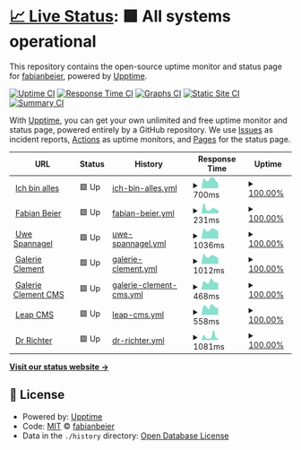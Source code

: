 # [📈 Live Status](https://demo.upptime.js.org): <!--live status--> **🟩 All systems operational**

This repository contains the open-source uptime monitor and status page for [fabianbeier](https://demo.upptime.js.org), powered by [Upptime](https://github.com/upptime/upptime).

[![Uptime CI](https://github.com/fabianbeier/upptime/workflows/Uptime%20CI/badge.svg)](https://github.com/fabianbeier/upptime/actions?query=workflow%3A%22Uptime+CI%22)
[![Response Time CI](https://github.com/fabianbeier/upptime/workflows/Response%20Time%20CI/badge.svg)](https://github.com/fabianbeier/upptime/actions?query=workflow%3A%22Response+Time+CI%22)
[![Graphs CI](https://github.com/fabianbeier/upptime/workflows/Graphs%20CI/badge.svg)](https://github.com/fabianbeier/upptime/actions?query=workflow%3A%22Graphs+CI%22)
[![Static Site CI](https://github.com/fabianbeier/upptime/workflows/Static%20Site%20CI/badge.svg)](https://github.com/fabianbeier/upptime/actions?query=workflow%3A%22Static+Site+CI%22)
[![Summary CI](https://github.com/fabianbeier/upptime/workflows/Summary%20CI/badge.svg)](https://github.com/fabianbeier/upptime/actions?query=workflow%3A%22Summary+CI%22)

With [Upptime](https://upptime.js.org), you can get your own unlimited and free uptime monitor and status page, powered entirely by a GitHub repository. We use [Issues](https://github.com/fabianbeier/upptime/issues) as incident reports, [Actions](https://github.com/fabianbeier/upptime/actions) as uptime monitors, and [Pages](https://demo.upptime.js.org) for the status page.

<!--start: status pages-->
<!-- This summary is generated by Upptime (https://github.com/upptime/upptime) -->
<!-- Do not edit this manually, your changes will be overwritten -->
<!-- prettier-ignore -->
| URL | Status | History | Response Time | Uptime |
| --- | ------ | ------- | ------------- | ------ |
| <img alt="" src="https://icons.duckduckgo.com/ip3/www.ich-bin-alles.de.ico" height="13"> [Ich bin alles](https://www.ich-bin-alles.de) | 🟩 Up | [ich-bin-alles.yml](https://github.com/fabianbeier/upptime/commits/HEAD/history/ich-bin-alles.yml) | <details><summary><img alt="Response time graph" src="./graphs/ich-bin-alles/response-time-week.png" height="20"> 700ms</summary><br><a href="https://fabianbeier.github.io/upptime/history/ich-bin-alles"><img alt="Response time 761" src="https://img.shields.io/endpoint?url=https%3A%2F%2Fraw.githubusercontent.com%2Ffabianbeier%2Fupptime%2FHEAD%2Fapi%2Fich-bin-alles%2Fresponse-time.json"></a><br><a href="https://fabianbeier.github.io/upptime/history/ich-bin-alles"><img alt="24-hour response time 623" src="https://img.shields.io/endpoint?url=https%3A%2F%2Fraw.githubusercontent.com%2Ffabianbeier%2Fupptime%2FHEAD%2Fapi%2Fich-bin-alles%2Fresponse-time-day.json"></a><br><a href="https://fabianbeier.github.io/upptime/history/ich-bin-alles"><img alt="7-day response time 700" src="https://img.shields.io/endpoint?url=https%3A%2F%2Fraw.githubusercontent.com%2Ffabianbeier%2Fupptime%2FHEAD%2Fapi%2Fich-bin-alles%2Fresponse-time-week.json"></a><br><a href="https://fabianbeier.github.io/upptime/history/ich-bin-alles"><img alt="30-day response time 761" src="https://img.shields.io/endpoint?url=https%3A%2F%2Fraw.githubusercontent.com%2Ffabianbeier%2Fupptime%2FHEAD%2Fapi%2Fich-bin-alles%2Fresponse-time-month.json"></a><br><a href="https://fabianbeier.github.io/upptime/history/ich-bin-alles"><img alt="1-year response time 761" src="https://img.shields.io/endpoint?url=https%3A%2F%2Fraw.githubusercontent.com%2Ffabianbeier%2Fupptime%2FHEAD%2Fapi%2Fich-bin-alles%2Fresponse-time-year.json"></a></details> | <details><summary><a href="https://fabianbeier.github.io/upptime/history/ich-bin-alles">100.00%</a></summary><a href="https://fabianbeier.github.io/upptime/history/ich-bin-alles"><img alt="All-time uptime 100.00%" src="https://img.shields.io/endpoint?url=https%3A%2F%2Fraw.githubusercontent.com%2Ffabianbeier%2Fupptime%2FHEAD%2Fapi%2Fich-bin-alles%2Fuptime.json"></a><br><a href="https://fabianbeier.github.io/upptime/history/ich-bin-alles"><img alt="24-hour uptime 100.00%" src="https://img.shields.io/endpoint?url=https%3A%2F%2Fraw.githubusercontent.com%2Ffabianbeier%2Fupptime%2FHEAD%2Fapi%2Fich-bin-alles%2Fuptime-day.json"></a><br><a href="https://fabianbeier.github.io/upptime/history/ich-bin-alles"><img alt="7-day uptime 100.00%" src="https://img.shields.io/endpoint?url=https%3A%2F%2Fraw.githubusercontent.com%2Ffabianbeier%2Fupptime%2FHEAD%2Fapi%2Fich-bin-alles%2Fuptime-week.json"></a><br><a href="https://fabianbeier.github.io/upptime/history/ich-bin-alles"><img alt="30-day uptime 100.00%" src="https://img.shields.io/endpoint?url=https%3A%2F%2Fraw.githubusercontent.com%2Ffabianbeier%2Fupptime%2FHEAD%2Fapi%2Fich-bin-alles%2Fuptime-month.json"></a><br><a href="https://fabianbeier.github.io/upptime/history/ich-bin-alles"><img alt="1-year uptime 100.00%" src="https://img.shields.io/endpoint?url=https%3A%2F%2Fraw.githubusercontent.com%2Ffabianbeier%2Fupptime%2FHEAD%2Fapi%2Fich-bin-alles%2Fuptime-year.json"></a></details>
| <img alt="" src="https://icons.duckduckgo.com/ip3/www.fabian-beier.de.ico" height="13"> [Fabian Beier](https://www.fabian-beier.de) | 🟩 Up | [fabian-beier.yml](https://github.com/fabianbeier/upptime/commits/HEAD/history/fabian-beier.yml) | <details><summary><img alt="Response time graph" src="./graphs/fabian-beier/response-time-week.png" height="20"> 231ms</summary><br><a href="https://fabianbeier.github.io/upptime/history/fabian-beier"><img alt="Response time 273" src="https://img.shields.io/endpoint?url=https%3A%2F%2Fraw.githubusercontent.com%2Ffabianbeier%2Fupptime%2FHEAD%2Fapi%2Ffabian-beier%2Fresponse-time.json"></a><br><a href="https://fabianbeier.github.io/upptime/history/fabian-beier"><img alt="24-hour response time 171" src="https://img.shields.io/endpoint?url=https%3A%2F%2Fraw.githubusercontent.com%2Ffabianbeier%2Fupptime%2FHEAD%2Fapi%2Ffabian-beier%2Fresponse-time-day.json"></a><br><a href="https://fabianbeier.github.io/upptime/history/fabian-beier"><img alt="7-day response time 231" src="https://img.shields.io/endpoint?url=https%3A%2F%2Fraw.githubusercontent.com%2Ffabianbeier%2Fupptime%2FHEAD%2Fapi%2Ffabian-beier%2Fresponse-time-week.json"></a><br><a href="https://fabianbeier.github.io/upptime/history/fabian-beier"><img alt="30-day response time 273" src="https://img.shields.io/endpoint?url=https%3A%2F%2Fraw.githubusercontent.com%2Ffabianbeier%2Fupptime%2FHEAD%2Fapi%2Ffabian-beier%2Fresponse-time-month.json"></a><br><a href="https://fabianbeier.github.io/upptime/history/fabian-beier"><img alt="1-year response time 273" src="https://img.shields.io/endpoint?url=https%3A%2F%2Fraw.githubusercontent.com%2Ffabianbeier%2Fupptime%2FHEAD%2Fapi%2Ffabian-beier%2Fresponse-time-year.json"></a></details> | <details><summary><a href="https://fabianbeier.github.io/upptime/history/fabian-beier">100.00%</a></summary><a href="https://fabianbeier.github.io/upptime/history/fabian-beier"><img alt="All-time uptime 100.00%" src="https://img.shields.io/endpoint?url=https%3A%2F%2Fraw.githubusercontent.com%2Ffabianbeier%2Fupptime%2FHEAD%2Fapi%2Ffabian-beier%2Fuptime.json"></a><br><a href="https://fabianbeier.github.io/upptime/history/fabian-beier"><img alt="24-hour uptime 100.00%" src="https://img.shields.io/endpoint?url=https%3A%2F%2Fraw.githubusercontent.com%2Ffabianbeier%2Fupptime%2FHEAD%2Fapi%2Ffabian-beier%2Fuptime-day.json"></a><br><a href="https://fabianbeier.github.io/upptime/history/fabian-beier"><img alt="7-day uptime 100.00%" src="https://img.shields.io/endpoint?url=https%3A%2F%2Fraw.githubusercontent.com%2Ffabianbeier%2Fupptime%2FHEAD%2Fapi%2Ffabian-beier%2Fuptime-week.json"></a><br><a href="https://fabianbeier.github.io/upptime/history/fabian-beier"><img alt="30-day uptime 100.00%" src="https://img.shields.io/endpoint?url=https%3A%2F%2Fraw.githubusercontent.com%2Ffabianbeier%2Fupptime%2FHEAD%2Fapi%2Ffabian-beier%2Fuptime-month.json"></a><br><a href="https://fabianbeier.github.io/upptime/history/fabian-beier"><img alt="1-year uptime 100.00%" src="https://img.shields.io/endpoint?url=https%3A%2F%2Fraw.githubusercontent.com%2Ffabianbeier%2Fupptime%2FHEAD%2Fapi%2Ffabian-beier%2Fuptime-year.json"></a></details>
| <img alt="" src="https://icons.duckduckgo.com/ip3/www.uwespannagel.com.ico" height="13"> [Uwe Spannagel](https://www.uwespannagel.com) | 🟩 Up | [uwe-spannagel.yml](https://github.com/fabianbeier/upptime/commits/HEAD/history/uwe-spannagel.yml) | <details><summary><img alt="Response time graph" src="./graphs/uwe-spannagel/response-time-week.png" height="20"> 1036ms</summary><br><a href="https://fabianbeier.github.io/upptime/history/uwe-spannagel"><img alt="Response time 1097" src="https://img.shields.io/endpoint?url=https%3A%2F%2Fraw.githubusercontent.com%2Ffabianbeier%2Fupptime%2FHEAD%2Fapi%2Fuwe-spannagel%2Fresponse-time.json"></a><br><a href="https://fabianbeier.github.io/upptime/history/uwe-spannagel"><img alt="24-hour response time 937" src="https://img.shields.io/endpoint?url=https%3A%2F%2Fraw.githubusercontent.com%2Ffabianbeier%2Fupptime%2FHEAD%2Fapi%2Fuwe-spannagel%2Fresponse-time-day.json"></a><br><a href="https://fabianbeier.github.io/upptime/history/uwe-spannagel"><img alt="7-day response time 1036" src="https://img.shields.io/endpoint?url=https%3A%2F%2Fraw.githubusercontent.com%2Ffabianbeier%2Fupptime%2FHEAD%2Fapi%2Fuwe-spannagel%2Fresponse-time-week.json"></a><br><a href="https://fabianbeier.github.io/upptime/history/uwe-spannagel"><img alt="30-day response time 1097" src="https://img.shields.io/endpoint?url=https%3A%2F%2Fraw.githubusercontent.com%2Ffabianbeier%2Fupptime%2FHEAD%2Fapi%2Fuwe-spannagel%2Fresponse-time-month.json"></a><br><a href="https://fabianbeier.github.io/upptime/history/uwe-spannagel"><img alt="1-year response time 1097" src="https://img.shields.io/endpoint?url=https%3A%2F%2Fraw.githubusercontent.com%2Ffabianbeier%2Fupptime%2FHEAD%2Fapi%2Fuwe-spannagel%2Fresponse-time-year.json"></a></details> | <details><summary><a href="https://fabianbeier.github.io/upptime/history/uwe-spannagel">100.00%</a></summary><a href="https://fabianbeier.github.io/upptime/history/uwe-spannagel"><img alt="All-time uptime 99.96%" src="https://img.shields.io/endpoint?url=https%3A%2F%2Fraw.githubusercontent.com%2Ffabianbeier%2Fupptime%2FHEAD%2Fapi%2Fuwe-spannagel%2Fuptime.json"></a><br><a href="https://fabianbeier.github.io/upptime/history/uwe-spannagel"><img alt="24-hour uptime 100.00%" src="https://img.shields.io/endpoint?url=https%3A%2F%2Fraw.githubusercontent.com%2Ffabianbeier%2Fupptime%2FHEAD%2Fapi%2Fuwe-spannagel%2Fuptime-day.json"></a><br><a href="https://fabianbeier.github.io/upptime/history/uwe-spannagel"><img alt="7-day uptime 100.00%" src="https://img.shields.io/endpoint?url=https%3A%2F%2Fraw.githubusercontent.com%2Ffabianbeier%2Fupptime%2FHEAD%2Fapi%2Fuwe-spannagel%2Fuptime-week.json"></a><br><a href="https://fabianbeier.github.io/upptime/history/uwe-spannagel"><img alt="30-day uptime 99.96%" src="https://img.shields.io/endpoint?url=https%3A%2F%2Fraw.githubusercontent.com%2Ffabianbeier%2Fupptime%2FHEAD%2Fapi%2Fuwe-spannagel%2Fuptime-month.json"></a><br><a href="https://fabianbeier.github.io/upptime/history/uwe-spannagel"><img alt="1-year uptime 99.96%" src="https://img.shields.io/endpoint?url=https%3A%2F%2Fraw.githubusercontent.com%2Ffabianbeier%2Fupptime%2FHEAD%2Fapi%2Fuwe-spannagel%2Fuptime-year.json"></a></details>
| <img alt="" src="https://icons.duckduckgo.com/ip3/www.galerie-clement.de.ico" height="13"> [Galerie Clement](https://www.galerie-clement.de) | 🟩 Up | [galerie-clement.yml](https://github.com/fabianbeier/upptime/commits/HEAD/history/galerie-clement.yml) | <details><summary><img alt="Response time graph" src="./graphs/galerie-clement/response-time-week.png" height="20"> 1012ms</summary><br><a href="https://fabianbeier.github.io/upptime/history/galerie-clement"><img alt="Response time 1121" src="https://img.shields.io/endpoint?url=https%3A%2F%2Fraw.githubusercontent.com%2Ffabianbeier%2Fupptime%2FHEAD%2Fapi%2Fgalerie-clement%2Fresponse-time.json"></a><br><a href="https://fabianbeier.github.io/upptime/history/galerie-clement"><img alt="24-hour response time 1069" src="https://img.shields.io/endpoint?url=https%3A%2F%2Fraw.githubusercontent.com%2Ffabianbeier%2Fupptime%2FHEAD%2Fapi%2Fgalerie-clement%2Fresponse-time-day.json"></a><br><a href="https://fabianbeier.github.io/upptime/history/galerie-clement"><img alt="7-day response time 1012" src="https://img.shields.io/endpoint?url=https%3A%2F%2Fraw.githubusercontent.com%2Ffabianbeier%2Fupptime%2FHEAD%2Fapi%2Fgalerie-clement%2Fresponse-time-week.json"></a><br><a href="https://fabianbeier.github.io/upptime/history/galerie-clement"><img alt="30-day response time 1121" src="https://img.shields.io/endpoint?url=https%3A%2F%2Fraw.githubusercontent.com%2Ffabianbeier%2Fupptime%2FHEAD%2Fapi%2Fgalerie-clement%2Fresponse-time-month.json"></a><br><a href="https://fabianbeier.github.io/upptime/history/galerie-clement"><img alt="1-year response time 1121" src="https://img.shields.io/endpoint?url=https%3A%2F%2Fraw.githubusercontent.com%2Ffabianbeier%2Fupptime%2FHEAD%2Fapi%2Fgalerie-clement%2Fresponse-time-year.json"></a></details> | <details><summary><a href="https://fabianbeier.github.io/upptime/history/galerie-clement">100.00%</a></summary><a href="https://fabianbeier.github.io/upptime/history/galerie-clement"><img alt="All-time uptime 100.00%" src="https://img.shields.io/endpoint?url=https%3A%2F%2Fraw.githubusercontent.com%2Ffabianbeier%2Fupptime%2FHEAD%2Fapi%2Fgalerie-clement%2Fuptime.json"></a><br><a href="https://fabianbeier.github.io/upptime/history/galerie-clement"><img alt="24-hour uptime 100.00%" src="https://img.shields.io/endpoint?url=https%3A%2F%2Fraw.githubusercontent.com%2Ffabianbeier%2Fupptime%2FHEAD%2Fapi%2Fgalerie-clement%2Fuptime-day.json"></a><br><a href="https://fabianbeier.github.io/upptime/history/galerie-clement"><img alt="7-day uptime 100.00%" src="https://img.shields.io/endpoint?url=https%3A%2F%2Fraw.githubusercontent.com%2Ffabianbeier%2Fupptime%2FHEAD%2Fapi%2Fgalerie-clement%2Fuptime-week.json"></a><br><a href="https://fabianbeier.github.io/upptime/history/galerie-clement"><img alt="30-day uptime 100.00%" src="https://img.shields.io/endpoint?url=https%3A%2F%2Fraw.githubusercontent.com%2Ffabianbeier%2Fupptime%2FHEAD%2Fapi%2Fgalerie-clement%2Fuptime-month.json"></a><br><a href="https://fabianbeier.github.io/upptime/history/galerie-clement"><img alt="1-year uptime 100.00%" src="https://img.shields.io/endpoint?url=https%3A%2F%2Fraw.githubusercontent.com%2Ffabianbeier%2Fupptime%2FHEAD%2Fapi%2Fgalerie-clement%2Fuptime-year.json"></a></details>
| <img alt="" src="https://icons.duckduckgo.com/ip3/cms.galerie-clement.de.ico" height="13"> [Galerie Clement CMS](https://cms.galerie-clement.de/admin/login) | 🟩 Up | [galerie-clement-cms.yml](https://github.com/fabianbeier/upptime/commits/HEAD/history/galerie-clement-cms.yml) | <details><summary><img alt="Response time graph" src="./graphs/galerie-clement-cms/response-time-week.png" height="20"> 468ms</summary><br><a href="https://fabianbeier.github.io/upptime/history/galerie-clement-cms"><img alt="Response time 491" src="https://img.shields.io/endpoint?url=https%3A%2F%2Fraw.githubusercontent.com%2Ffabianbeier%2Fupptime%2FHEAD%2Fapi%2Fgalerie-clement-cms%2Fresponse-time.json"></a><br><a href="https://fabianbeier.github.io/upptime/history/galerie-clement-cms"><img alt="24-hour response time 396" src="https://img.shields.io/endpoint?url=https%3A%2F%2Fraw.githubusercontent.com%2Ffabianbeier%2Fupptime%2FHEAD%2Fapi%2Fgalerie-clement-cms%2Fresponse-time-day.json"></a><br><a href="https://fabianbeier.github.io/upptime/history/galerie-clement-cms"><img alt="7-day response time 468" src="https://img.shields.io/endpoint?url=https%3A%2F%2Fraw.githubusercontent.com%2Ffabianbeier%2Fupptime%2FHEAD%2Fapi%2Fgalerie-clement-cms%2Fresponse-time-week.json"></a><br><a href="https://fabianbeier.github.io/upptime/history/galerie-clement-cms"><img alt="30-day response time 491" src="https://img.shields.io/endpoint?url=https%3A%2F%2Fraw.githubusercontent.com%2Ffabianbeier%2Fupptime%2FHEAD%2Fapi%2Fgalerie-clement-cms%2Fresponse-time-month.json"></a><br><a href="https://fabianbeier.github.io/upptime/history/galerie-clement-cms"><img alt="1-year response time 491" src="https://img.shields.io/endpoint?url=https%3A%2F%2Fraw.githubusercontent.com%2Ffabianbeier%2Fupptime%2FHEAD%2Fapi%2Fgalerie-clement-cms%2Fresponse-time-year.json"></a></details> | <details><summary><a href="https://fabianbeier.github.io/upptime/history/galerie-clement-cms">100.00%</a></summary><a href="https://fabianbeier.github.io/upptime/history/galerie-clement-cms"><img alt="All-time uptime 100.00%" src="https://img.shields.io/endpoint?url=https%3A%2F%2Fraw.githubusercontent.com%2Ffabianbeier%2Fupptime%2FHEAD%2Fapi%2Fgalerie-clement-cms%2Fuptime.json"></a><br><a href="https://fabianbeier.github.io/upptime/history/galerie-clement-cms"><img alt="24-hour uptime 100.00%" src="https://img.shields.io/endpoint?url=https%3A%2F%2Fraw.githubusercontent.com%2Ffabianbeier%2Fupptime%2FHEAD%2Fapi%2Fgalerie-clement-cms%2Fuptime-day.json"></a><br><a href="https://fabianbeier.github.io/upptime/history/galerie-clement-cms"><img alt="7-day uptime 100.00%" src="https://img.shields.io/endpoint?url=https%3A%2F%2Fraw.githubusercontent.com%2Ffabianbeier%2Fupptime%2FHEAD%2Fapi%2Fgalerie-clement-cms%2Fuptime-week.json"></a><br><a href="https://fabianbeier.github.io/upptime/history/galerie-clement-cms"><img alt="30-day uptime 100.00%" src="https://img.shields.io/endpoint?url=https%3A%2F%2Fraw.githubusercontent.com%2Ffabianbeier%2Fupptime%2FHEAD%2Fapi%2Fgalerie-clement-cms%2Fuptime-month.json"></a><br><a href="https://fabianbeier.github.io/upptime/history/galerie-clement-cms"><img alt="1-year uptime 100.00%" src="https://img.shields.io/endpoint?url=https%3A%2F%2Fraw.githubusercontent.com%2Ffabianbeier%2Fupptime%2FHEAD%2Fapi%2Fgalerie-clement-cms%2Fuptime-year.json"></a></details>
| <img alt="" src="https://icons.duckduckgo.com/ip3/cms.leapsociety.org.ico" height="13"> [Leap CMS](https://cms.leapsociety.org/admin/login) | 🟩 Up | [leap-cms.yml](https://github.com/fabianbeier/upptime/commits/HEAD/history/leap-cms.yml) | <details><summary><img alt="Response time graph" src="./graphs/leap-cms/response-time-week.png" height="20"> 558ms</summary><br><a href="https://fabianbeier.github.io/upptime/history/leap-cms"><img alt="Response time 603" src="https://img.shields.io/endpoint?url=https%3A%2F%2Fraw.githubusercontent.com%2Ffabianbeier%2Fupptime%2FHEAD%2Fapi%2Fleap-cms%2Fresponse-time.json"></a><br><a href="https://fabianbeier.github.io/upptime/history/leap-cms"><img alt="24-hour response time 519" src="https://img.shields.io/endpoint?url=https%3A%2F%2Fraw.githubusercontent.com%2Ffabianbeier%2Fupptime%2FHEAD%2Fapi%2Fleap-cms%2Fresponse-time-day.json"></a><br><a href="https://fabianbeier.github.io/upptime/history/leap-cms"><img alt="7-day response time 558" src="https://img.shields.io/endpoint?url=https%3A%2F%2Fraw.githubusercontent.com%2Ffabianbeier%2Fupptime%2FHEAD%2Fapi%2Fleap-cms%2Fresponse-time-week.json"></a><br><a href="https://fabianbeier.github.io/upptime/history/leap-cms"><img alt="30-day response time 603" src="https://img.shields.io/endpoint?url=https%3A%2F%2Fraw.githubusercontent.com%2Ffabianbeier%2Fupptime%2FHEAD%2Fapi%2Fleap-cms%2Fresponse-time-month.json"></a><br><a href="https://fabianbeier.github.io/upptime/history/leap-cms"><img alt="1-year response time 603" src="https://img.shields.io/endpoint?url=https%3A%2F%2Fraw.githubusercontent.com%2Ffabianbeier%2Fupptime%2FHEAD%2Fapi%2Fleap-cms%2Fresponse-time-year.json"></a></details> | <details><summary><a href="https://fabianbeier.github.io/upptime/history/leap-cms">100.00%</a></summary><a href="https://fabianbeier.github.io/upptime/history/leap-cms"><img alt="All-time uptime 100.00%" src="https://img.shields.io/endpoint?url=https%3A%2F%2Fraw.githubusercontent.com%2Ffabianbeier%2Fupptime%2FHEAD%2Fapi%2Fleap-cms%2Fuptime.json"></a><br><a href="https://fabianbeier.github.io/upptime/history/leap-cms"><img alt="24-hour uptime 100.00%" src="https://img.shields.io/endpoint?url=https%3A%2F%2Fraw.githubusercontent.com%2Ffabianbeier%2Fupptime%2FHEAD%2Fapi%2Fleap-cms%2Fuptime-day.json"></a><br><a href="https://fabianbeier.github.io/upptime/history/leap-cms"><img alt="7-day uptime 100.00%" src="https://img.shields.io/endpoint?url=https%3A%2F%2Fraw.githubusercontent.com%2Ffabianbeier%2Fupptime%2FHEAD%2Fapi%2Fleap-cms%2Fuptime-week.json"></a><br><a href="https://fabianbeier.github.io/upptime/history/leap-cms"><img alt="30-day uptime 100.00%" src="https://img.shields.io/endpoint?url=https%3A%2F%2Fraw.githubusercontent.com%2Ffabianbeier%2Fupptime%2FHEAD%2Fapi%2Fleap-cms%2Fuptime-month.json"></a><br><a href="https://fabianbeier.github.io/upptime/history/leap-cms"><img alt="1-year uptime 100.00%" src="https://img.shields.io/endpoint?url=https%3A%2F%2Fraw.githubusercontent.com%2Ffabianbeier%2Fupptime%2FHEAD%2Fapi%2Fleap-cms%2Fuptime-year.json"></a></details>
| <img alt="" src="https://icons.duckduckgo.com/ip3/www.institut-id.com.ico" height="13"> [Dr Richter](https://www.institut-id.com) | 🟩 Up | [dr-richter.yml](https://github.com/fabianbeier/upptime/commits/HEAD/history/dr-richter.yml) | <details><summary><img alt="Response time graph" src="./graphs/dr-richter/response-time-week.png" height="20"> 1081ms</summary><br><a href="https://fabianbeier.github.io/upptime/history/dr-richter"><img alt="Response time 2162" src="https://img.shields.io/endpoint?url=https%3A%2F%2Fraw.githubusercontent.com%2Ffabianbeier%2Fupptime%2FHEAD%2Fapi%2Fdr-richter%2Fresponse-time.json"></a><br><a href="https://fabianbeier.github.io/upptime/history/dr-richter"><img alt="24-hour response time 871" src="https://img.shields.io/endpoint?url=https%3A%2F%2Fraw.githubusercontent.com%2Ffabianbeier%2Fupptime%2FHEAD%2Fapi%2Fdr-richter%2Fresponse-time-day.json"></a><br><a href="https://fabianbeier.github.io/upptime/history/dr-richter"><img alt="7-day response time 1081" src="https://img.shields.io/endpoint?url=https%3A%2F%2Fraw.githubusercontent.com%2Ffabianbeier%2Fupptime%2FHEAD%2Fapi%2Fdr-richter%2Fresponse-time-week.json"></a><br><a href="https://fabianbeier.github.io/upptime/history/dr-richter"><img alt="30-day response time 2162" src="https://img.shields.io/endpoint?url=https%3A%2F%2Fraw.githubusercontent.com%2Ffabianbeier%2Fupptime%2FHEAD%2Fapi%2Fdr-richter%2Fresponse-time-month.json"></a><br><a href="https://fabianbeier.github.io/upptime/history/dr-richter"><img alt="1-year response time 2162" src="https://img.shields.io/endpoint?url=https%3A%2F%2Fraw.githubusercontent.com%2Ffabianbeier%2Fupptime%2FHEAD%2Fapi%2Fdr-richter%2Fresponse-time-year.json"></a></details> | <details><summary><a href="https://fabianbeier.github.io/upptime/history/dr-richter">100.00%</a></summary><a href="https://fabianbeier.github.io/upptime/history/dr-richter"><img alt="All-time uptime 100.00%" src="https://img.shields.io/endpoint?url=https%3A%2F%2Fraw.githubusercontent.com%2Ffabianbeier%2Fupptime%2FHEAD%2Fapi%2Fdr-richter%2Fuptime.json"></a><br><a href="https://fabianbeier.github.io/upptime/history/dr-richter"><img alt="24-hour uptime 100.00%" src="https://img.shields.io/endpoint?url=https%3A%2F%2Fraw.githubusercontent.com%2Ffabianbeier%2Fupptime%2FHEAD%2Fapi%2Fdr-richter%2Fuptime-day.json"></a><br><a href="https://fabianbeier.github.io/upptime/history/dr-richter"><img alt="7-day uptime 100.00%" src="https://img.shields.io/endpoint?url=https%3A%2F%2Fraw.githubusercontent.com%2Ffabianbeier%2Fupptime%2FHEAD%2Fapi%2Fdr-richter%2Fuptime-week.json"></a><br><a href="https://fabianbeier.github.io/upptime/history/dr-richter"><img alt="30-day uptime 100.00%" src="https://img.shields.io/endpoint?url=https%3A%2F%2Fraw.githubusercontent.com%2Ffabianbeier%2Fupptime%2FHEAD%2Fapi%2Fdr-richter%2Fuptime-month.json"></a><br><a href="https://fabianbeier.github.io/upptime/history/dr-richter"><img alt="1-year uptime 100.00%" src="https://img.shields.io/endpoint?url=https%3A%2F%2Fraw.githubusercontent.com%2Ffabianbeier%2Fupptime%2FHEAD%2Fapi%2Fdr-richter%2Fuptime-year.json"></a></details>

<!--end: status pages-->

[**Visit our status website →**](https://demo.upptime.js.org)

## 📄 License

- Powered by: [Upptime](https://github.com/upptime/upptime)
- Code: [MIT](./LICENSE) © [fabianbeier](https://demo.upptime.js.org)
- Data in the `./history` directory: [Open Database License](https://opendatacommons.org/licenses/odbl/1-0/)
